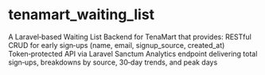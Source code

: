 # tenamart_waiting_list
A Laravel‑based Waiting List Backend for TenaMart that provides:  RESTful CRUD for early sign‑ups (name, email, signup_source, created_at)  Token‑protected API via Laravel Sanctum  Analytics endpoint delivering total sign‑ups, breakdowns by source, 30‑day trends, and peak days
